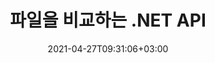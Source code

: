 ---
############################# Static ############################
layout: "product"
date: 2021-04-27T09:31:06+03:00
draft: false

product: "Comparison"
product_tag: "comparison"
platform: ".NET"
platform_tag: "net"

############################# Head ############################
head_title: "C# .NET 문서 비교 API | PDF Word Excel 웹 및 텍스트 비교 및 ​​병합"
head_description: "C# .NET 문서 비교 API. PDF Word DOC DOCX, Excel 스프레드시트, PPT, PPTX, HTML, EMLX MSG, VSDX, DXF DWG 및 이미지 파일 형식을 비교하고 병합합니다."

############################# Header ############################
title: "파일을 비교하는 .NET API"
description: ".NET 문서 비교 API를 사용하여 파일의 콘텐츠 및 스타일 차이를 확인하고 비교하는 애플리케이션을 개발합니다."
button:
    enable: true
    icon: "fas fa-arrow-down"
    label: "무료 평가판 다운로드"
    link: "https://downloads.groupdocs.com/comparison/net"

############################# SubMenu ############################
submenu:
    enable: true
    
    left:
        img_alt: "GroupDocs.Comparison for .NET"
        image: "https://www.groupdocs.cloud/templates/groupdocs/images/product-logos/groupdocs-comparison-net.png"
        product: "GroupDocs.Comparison"
        platform: ".NET"

    middle:
        button:
            # button loop
            - link: "#overview"
              text: "개요"

            # button loop
            - link: "#features"
              text: "특징"

            # button loop
            - link: "#support"
              text: "지원하다"

            # button loop
            - link: "https://products.groupdocs.app/comparison"
              text: "라이브 데모"

            # button loop
            - link: "https://purchase.groupdocs.com/pricing/comparison/net"
              text: "가격"

    right:
        link_download: "https://downloads.groupdocs.com/comparison"
        link_learn: "https://docs.groupdocs.com/comparison/net/"
        link_buy: "https://purchase.groupdocs.com"

############################# Overview ############################
overview:
    enable: true
    example_image: "/comparison/comparison-example.webp"
    content: |
      
    more_overview:
      # more_overview_loop
      - title: "GroupDocs.Comparison for .NET이(가) 무엇인가요?"
        content: "GroupDocs.Comparison for .NET API는 C#, ASP.NET 또는 .NET 소프트웨어 플랫폼과 관련된 기타 기술에서 동일하거나 다른 형식의 문서 간의 차이점을 검색하고 강조 표시하기 위한 애플리케이션을 만들 때 사용할 수 있는 빠르고 안정적인 솔루션입니다."

      # more_overview_loop
      - title: "지원되는 형식"
        content: "GroupDocs.Comparison 라이브러리는 PDF, HTML, 전자 메일 Outlook, Microsoft Office Word 문서, Excel 스프레드시트, PowerPoint 프레젠테이션, OneNote, Visio 다이어그램, 텍스트, png 등 널리 사용되는 이미지와 문서 형식 간의 콘텐츠 및 텍스트 스타일 차이 감지를 지원합니다. , gif, bmp 이미지와 기타 수백 가지 형식이 있습니다."
        
      # more_overview_loop
      - title: "비교 기능"
        content: "비교를 수행하여 단어, 단락, 표 또는 차트의 내용과 스타일의 변경 사항을 감지할 수 있으며 차이점, 해당 번호 및 유형에 대한 요약을 나열하는 비교 문서를 제공합니다. GroupDocs.Comparison for .NET은(는) 원본 문서에 대한 기본 정보를 쉽게 추출하고, 파일이나 데이터 스트림을 통해 다양한 형식의 단순하고 비밀번호로 보호되고 암호화된 문서를 비교하고 저장할 수 있습니다."
        
      # more_overview_loop
      - title: "문서 및 예제"
        content: "코드 예제와 함께 다양한 플랫폼에서 비교 라이브러리를 사용하는 방법에 대한 많은 문서가 이미 있으므로 애플리케이션에서 .NET API에 대한 GroupDocs.Comparison을 사용하여 작업하는 방법에 대해 열심히 생각할 필요가 없습니다."
        
      # more_overview_loop
      - title: "호환성"
        content: "GroupDocs.Comparison for .NET을(를) 사용하여 .NET 플랫폼 기반의 모든 개발 환경에서 애플리케이션을 생성할 수 있습니다. 모든 .NET 기반 언어와 호환되며 Mono 또는 .NET 프레임워크(.NET Core 포함)를 설치할 수 있는 널리 사용되는 운영 체제(Windows, Linux, MacOS)를 지원합니다."
    examples:
      enable: true
      
    more_feature:
      # more_feature_loop
      - title: ".NET API를 사용하여 쉽게 문서 비교"
        content: |
          GroupDocs.Comparison for .NET API는 파일을 비교하는 쉽고 효율적인 방법을 제공합니다. 다음은 C#을 사용하여 두 DOCX 문서를 비교하는 방법을 보여주는 예입니다.  

          ```cs
          // 비교할 소스 및 대상 파일
          string source = @"source.docx";
          string target = @"target.docx";
          Comparer comparer = new Comparer();
          // 두 문서 비교
          ICompareResult result = comparer.Compare(source, target, new ComparisonSettings());
          ```
      # more_feature_loop
      - title: "비교를 위한 세부 수준 선택"
        content: "GroupDocs.Comparison for .NET을 사용하면 문서를 비교할 범위를 지정할 수 있습니다. 낮음(이미지 그리드의 정확도로 텍스트를 단어 단위로 비교 = 50), 중간(이미지 그리드의 정확도로 텍스트를 문자별로 비교 = 100) 또는 높음(이미지 그리드의 정확도로 문자별로 텍스트 비교 = ) 중에서 선택할 수 있습니다. 150)."

      # more_feature_loop
      - title: "텍스트 스타일 비교 지원"
        content: |
          GroupDocs.Comparison for .NET은(는) 텍스트 스타일을 비교하는 기능을 제공합니다.  

          문서의 단어와 문자를 비교하는 동안 글꼴 이름, 글꼴 크기, 글꼴 색상, 글꼴 스타일(굵게, 기울임꼴, 밑줄, 작은 대문자, 하이퍼링크) 및 밑줄 색상(해당되는 경우)을 비교하여 차이점을 찾을 수 있습니다.  

          단락을 비교하면서 단락 정렬, 들여쓰기(왼쪽 들여쓰기, 오른쪽 들여쓰기), 단락 간격(뒤 공백, 앞 공백), 첫 줄 들여쓰기, 줄 간격 등의 스타일을 비교할 수 있습니다.  

          GroupDocs.Comparison for .NET은(해당되는 경우) 바닥글 거리, 페이지 높이 및 방향, 여백(왼쪽, 오른쪽, 위쪽 및 아래쪽), 테두리 선 너비, 테두리 색상 등 페이지의 다른 섹션 비교도 지원합니다.  
      
    tabs:
      enable: true
      
      ## TAB ONE ##
      tab_one:
        description: |
          다음은 GroupDocs.Comparison for .NET의 개요입니다.
      
        right:
          enable: true
          icon: "fab fa-html5"
          title: "개요"
          content: |
            * 문서 비교
            * HTML 파일 비교
            * PDF 비교
            * 다이어그램 비교
            * 파일 내용 비교
            * 텍스트 스타일 비교
      
      ## TAB TWO ##
      tab_two:
        description: |
          GroupDocs.Comparison for .NET은(는) Microsoft Office, PDF, 이미지 등을 포함하여 널리 사용되는 모든 [문서 파일 형식](https://docs.groupdocs.com/comparison/net/supported-document-formats/)을 지원합니다. .
        left:
          enable: true
          table:
            # table loop
            - title: "Microsoft Office"
              content: |
                * **Word:** [DOC](https://products.groupdocs.com/comparison/net/doc/), [DOCX](https://products.groupdocs.com/comparison/net/docx/), [DOCM](https://products.groupdocs.com/comparison/net/docm/), [DOT](https://products.groupdocs.com/comparison/net/dot/), [DOTX](https://products.groupdocs.com/comparison/net/dotx/), [DOTM](https://products.groupdocs.com/comparison/net/dotm/), [RTF](https://products.groupdocs.com/comparison/net/rtf/), [TXT](https://products.groupdocs.com/comparison/net/txt/)
                * **Excel:** [XLS](https://products.groupdocs.com/comparison/net/xls/), [XLSX](https://products.groupdocs.com/comparison/net/xlsx/), [XLSM](https://products.groupdocs.com/comparison/net/xlsm/), [XLSB](https://products.groupdocs.com/comparison/net/xlsb/), [XLTM](https://products.groupdocs.com/comparison/net/xltm/), [XLT](https://products.groupdocs.com/comparison/net/xlt/), [XLTM](https://products.groupdocs.com/comparison/net/xltm/), [XLTX](https://products.groupdocs.com/comparison/net/xltx/), [XLAM](https://products.groupdocs.com/comparison/net/xlam/), [SXC](https://products.groupdocs.com/comparison/net/sxc/), [SpreadsheetML](https://products.groupdocs.com/comparison/net/xml/)
                * **PowerPoint:** [PPT](https://products.groupdocs.com/comparison/net/ppt/), [PPTX](https://products.groupdocs.com/comparison/net/pptx/), [PPS](https://products.groupdocs.com/comparison/net/pps/), [PPSX](https://products.groupdocs.com/comparison/net/ppsx/), [PPSM](https://products.groupdocs.com/comparison/net/ppsm/), [POT](https://products.groupdocs.com/comparison/net/pot/), [POTM](https://products.groupdocs.com/comparison/net/potm/), [POTX](https://products.groupdocs.com/comparison/net/potx/), [PPTM](https://products.groupdocs.com/comparison/net/pptm/)
                * **Visio:** [VSD](https://products.groupdocs.com/comparison/net/vsd/), [VDX](https://products.groupdocs.com/comparison/net/vdx/), [VSS](https://products.groupdocs.com/comparison/net/vss/), [VSSX](https://products.groupdocs.com/comparison/net/vssx/), [VSX](https://products.groupdocs.com/comparison/net/vsx/), [VST](https://products.groupdocs.com/comparison/net/vst/), [VSTX](https://products.groupdocs.com/comparison/net/vstx/), [VTX](https://products.groupdocs.com/comparison/net/vtx/), [VSDX](https://products.groupdocs.com/comparison/net/vsdx/), [VDW](https://products.groupdocs.com/comparison/net/vdw/), [VSTM](https://products.groupdocs.com/comparison/net/vstm/), [VSSM](https://products.groupdocs.com/comparison/net/vssm/), [VSDM](https://products.groupdocs.com/comparison/net/vsdm/)
                * **Outlook:** [MSG](https://products.groupdocs.com/comparison/net/msg/), [EML](https://products.groupdocs.com/comparison/net/eml/), [EMLX](https://products.groupdocs.com/comparison/net/emlx/), [PST](https://products.groupdocs.com/comparison/net/pst/), [OST](https://products.groupdocs.com/comparison/net/ost/)
                * **OneNote:** [ONE](https://products.groupdocs.com/comparison/net/one/)

        right:
          enable: true
          table:
            # table loop
            - title: "기타 형식"
              content: |
                * **프로그래밍 언어**: [CS](https://products.groupdocs.com/comparison/net/cs/), [Java](https://products.groupdocs.com/comparison/net/java/), [CPP](https://products.groupdocs.com/comparison/net/cpp/), [JS](https://products.groupdocs.com/comparison/net/js/), [PY](https://products.groupdocs.com/comparison/net/py/), [RB](https://products.groupdocs.com/comparison/net/rb/), [PL](https://products.groupdocs.com/comparison/net/pl/), [ASM](https://products.groupdocs.com/comparison/net/asm/), [GROOVY](https://products.groupdocs.com/comparison/net/groovy/), [JSON](https://products.groupdocs.com/comparison/net/json/), [PHP](https://products.groupdocs.com/comparison/net/php/), [SQL](https://products.groupdocs.com/comparison/net/sql/), [LOG](https://products.groupdocs.com/comparison/net/log/), [DIFF](https://products.groupdocs.com/comparison/net/diff/), [LESS](https://products.groupdocs.com/comparison/net/less/), [SCALA](https://products.groupdocs.com/comparison/net/scala/)
                * **OpenDocument**: [ODT](https://products.groupdocs.com/comparison/net/odt/), [OTT](https://products.groupdocs.com/comparison/net/ott/), [ODS](https://products.groupdocs.com/comparison/net/ods/), [ODP](https://products.groupdocs.com/comparison/net/odp/), [OTP](https://products.groupdocs.com/comparison/net/otp/)
                * **Portable**: [PDF](https://products.groupdocs.com/comparison/net/pdf/), [MOBI](https://products.groupdocs.com/comparison/net/mobi/)
                * **AutoCAD**: [DXF](https://products.groupdocs.com/comparison/net/dxf/), [DWG](https://products.groupdocs.com/comparison/net/dwg/)
                * **Email**: [EML](https://products.groupdocs.com/comparison/net/eml/), [EMLX](https://products.groupdocs.com/comparison/net/emlx/), [MSG](https://products.groupdocs.com/comparison/net/msg/)
                * **Images**: [JPEG](https://products.groupdocs.com/comparison/net/jpeg/), [BMP](https://products.groupdocs.com/comparison/net/bmp/), [PNG](https://products.groupdocs.com/comparison/net/png/), [GIF](https://products.groupdocs.com/comparison/net/gif/), [DCM](https://products.groupdocs.com/comparison/net/dcm/), [DICOM](https://products.groupdocs.com/comparison/net/dicom/), [DjVu](https://products.groupdocs.com/comparison/net/djvu/)
                * **Web**: [HTM](https://products.groupdocs.com/comparison/net/htm/), [HTML](https://products.groupdocs.com/comparison/net/html/), [MHTML](https://products.groupdocs.com/comparison/net/mhtml/)
                * **Text**: [TXT](https://products.groupdocs.com/comparison/net/txt/)

      ## TAB THREE ##
      tab_three:
        description: |
          GroupDocs.Comparison for .NET은(는) 다음 운영 체제, 프레임워크 및 패키지 관리자를 지원합니다.
      
        left:
          enable: true
          table:
            # table loop
            - icon: "fab fa-windows"
              title: "운영체제"
              content: |
                * Windows Desktop
                * Windows Server
                * Windows Azure
                * Linux
                * MacOS

            # table loop
            - icon: "fas fa-code"
              title: "지원되는 프레임워크"
              content: |
                * .NET Framework 2.0 또는 더 높게
                * Mono Framework 1.2 또는 더 높게
                * .NET Standard 2.0
                * .NET Core 2.0

        right:
          enable: true
          table:
            # table loop
            - icon: "fas fa-box"
              title: "패키지 관리자"
              content: |
                * NuGet

            # table loop
            - icon: "fas fa-tools"
              title: "개발 환경"
              content: |
                * Microsoft Visual Studio
                * Xamarin.Android
                * Xamarin.IOS
                * Xamarin.Mac
                * MonoDevelop

############################# Features ############################
features:
    enable: true
    title: "GroupDocs.Comparison for .NET 기능"

    feature:
      # feature loop
      - icon: "fas fa-copy"
        content: "[콘텐츠 및 글꼴 스타일의 차이점 식별](https://docs.groupdocs.com/comparison/net/compare-documents/)"

      # feature loop
      - icon: "fas fa-eye"
        content: "[파일 비교 후 발견된 모든 차이점에 대한 요약 보고서 저장](https://docs.groupdocs.com/comparison/net/get-extended-information-on-the-summary-page/)"

      # feature loop
      - icon: "fas fa-bolt"
        content: "[차이점 분석 후 변경 사항 적용 또는 거부 및 결과 파일 내보내기](https://docs.groupdocs.com/comparison/net/accept-or-reject-detected-changes/)"
      
      # feature loop
      - icon: "fas fa-file-powerpoint"
        content: "[Word 파일을 비교하는 동안 Microsoft Word “변경 사항 추적” 기능 지원](https://docs.groupdocs.com/comparison/net/show-revisions/)"

      # feature loop
      - icon: "fas fa-code"
        content: "[비교되는 각 문서에서 발생하는 변경 사항을 고유하게 찾아냅니다.](https://docs.groupdocs.com/comparison/net/get-list-of-changes/)"

      # feature loop
      - icon: "fas fa-cloud"
        content: "[스트림을 통해 문서 읽기 및 보내기](https://docs.groupdocs.com/comparison/net/load-file-from-stream/)"

      # feature loop
      - icon: "fas fa-remove-format"
        content: "[종량제 라이선스 - API 사용량에 따라 청구](https://docs.groupdocs.com/comparison/net/licensing-and-evaluation-limitations/)"

      # feature loop
      - icon: "fas fa-comment-slash"
        content: "[여러 소스 문서를 단일 대상 문서와 비교](https://docs.groupdocs.com/comparison/net/compare-multiple-documents/)"

      # feature loop
      - icon: "fas fa-location-arrow"
        content: "[Word 파일의 특정 페이지를 서로 비교 - 단일 Word 문서의 모든 변경 사항을 수락하거나 거부합니다.](https://docs.groupdocs.com/comparison/net/accept-or-reject-detected-changes/)"

      # feature loop
      - icon: "fas fa-border-all"
        content: "[최대 3개의 Word 문서를 병합하고 Word 파일에 사용된 수식을 비교합니다.](https://docs.groupdocs.com/comparison/net/how-to-merge-source-code-files/)"

      # feature loop
      - icon: "fas fa-wrench"
        content: "[filePath에서 문서에 대한 정보 가져오기](https://docs.groupdocs.com/comparison/net/get-file-info/)"

      # feature loop
      - icon: "fas fa-columns"
        content: "[HTML 비교 결과를 이미지로 저장](https://docs.groupdocs.com/comparison/net/generate-document-pages-preview/)"

      # feature loop
      - icon: "fas fa-file-word"
        content: "[삭제된 콘텐츠를 표시하거나 숨기는 옵션](https://docs.groupdocs.com/comparison/net/show-gap-lines/)"

      # feature loop
      - icon: "fas fa-envelope"
        content: "[문서의 스타일 비교를 켜거나 끄는 옵션](https://docs.groupdocs.com/comparison/net/how-to-select-options-for-flexible-comparing/)"

      # feature loop
      - icon: "fas fa-print"
        content: "[비교 문서에서 삽입, 삭제 및 스타일 변경 항목을 표시하기 위한 문자열 지정](https://docs.groupdocs.com/comparison/net/customize-changes-styles/)"

      # feature loop
      - icon: "fas fa-file-archive"
        content: "[비교 텍스트의 스타일을 지정하기 위해 단어 구분 기호 및 글꼴 색상 지정](https://docs.groupdocs.com/comparison/net/customize-changes-styles/)"

      # feature loop
      - icon: "fas fa-lock"
        content: "[PDF, Word, PowerPoint 슬라이드 및 다이어그램의 변경 사항에 대한 올바른 좌표 계산](https://docs.groupdocs.com/comparison/net/get-changes-coordinates/)"

      # feature loop
      - icon: "fas fa-file-code"
        content: "[비밀번호로 보호된 파일 비교](https://docs.groupdocs.com/comparison/net/how-to-compare-password-protected-files/)"
      
      # feature loop
      - icon: "fas fa-fill-drip"
        content: "[스프레드시트의 차트 제목 비교 – 결과 셀 파일에서 차트 생성](https://docs.groupdocs.com/comparison/net/how-to-compare-spreadsheet-or-tables/)"

      # feature loop
      - icon: "fas fa-file-excel"
        content: "[Cells 문서의 결과 파일에서 자동 모양 자동 크기 조정](https://docs.groupdocs.com/comparison/net/how-to-compare-spreadsheet-or-tables/)"

      # feature loop
      - icon: "fas fa-heading"
        content: "[자세한 요약 페이지에 액세스하여 소스 및 대상 문서 파일 간의 변경 사항 감지](https://docs.groupdocs.com/comparison/net/get-extended-information-on-the-summary-page/)"

      # feature loop
      - icon: "fas fa-project-diagram"
        content: "[가장 인기 있는 프로그래밍 및 스크립팅 언어 파일 비교](https://docs.groupdocs.com/comparison/net/get-supported-document-formats/)"

      # feature loop
      - icon: "fas fa-cube"
        content: "[여러(2개 이상) PDF, Word, Excel, 다이어그램, 이메일, 텍스트 및 OneNote 문서 비교](https://docs.groupdocs.com/comparison/net/compare-multiple-documents-with-specific-compare-settings/)"

      # feature loop
      - icon: "fab fa-uncharted"
        content: "[지원되는 파일 형식의 머리글 및 바닥글 비교](https://docs.groupdocs.com/comparison/net/how-to-select-options-for-flexible-comparing/)"

      # feature loop
      - icon: "fab fa-uncharted"
        content: "[Word 문서 형식의 책갈피, 변수 및 사용자 정의 속성 비교](https://docs.groupdocs.com/comparison/net/compare-bookmarks-in-word/)"

############################# Support ############################
support:
    enable: true

############################# Solutions ############################
solutions:
    enable: true
    title: "GroupDocs.Comparison은 기타 널리 사용되는 개발 환경을 위한 문서 보기 API를 제공합니다."

    solution:
        # solution loop
        - img_alt: "GroupDocs.Comparison for Java"
          image: "https://www.groupdocs.cloud/templates/groupdocs/images/product-logos/groupdocs-comparison-java.png"
          product: "GroupDocs.Comparison"
          platform: "Java"
          link: "/comparison/java/"

############################# Back to top ###############################
back_to_top:
  enable: true
---